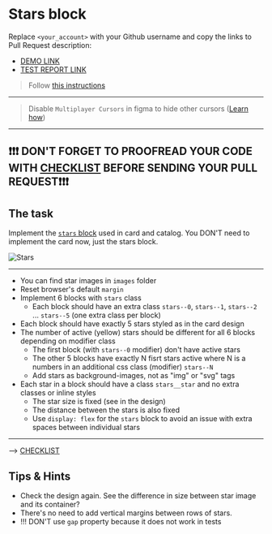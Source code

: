 # Stars block
Replace `<your_account>` with your Github username and copy the links to Pull Request description:
- [DEMO LINK](https://RomanPerepelkin.github.io/layout_stars/)
- [TEST REPORT LINK](https://RomanPerepelkin.github.io/layout_stars/report/html_report/)

> Follow [this instructions](https://mate-academy.github.io/layout_task-guideline)
___

> Disable `Multiplayer Cursors` in figma to hide other cursors ([Learn how](https://mate-academy.github.io/layout_task-guideline/figma.html#multiplayer-cursors))
___

## ❗️❗️❗️ DON'T FORGET TO PROOFREAD YOUR CODE WITH [CHECKLIST](https://github.com/mate-academy/layout_stars/blob/master/checklist.md) BEFORE SENDING YOUR PULL REQUEST❗️❗️❗️

## The task
Implement the [`stars` block](https://www.figma.com/file/EIBkG1dy1jnK88YPO34Qir/Moyo-Catalog-updated) used in card and catalog.
You DON'T need to implement the card now, just the stars block.

![Stars](./reference/stars.png)
___
- You can find star images in `images` folder
- Reset browser's default `margin`
- Implement 6 blocks with `stars` class
  - Each block should have an extra class `stars--0`, `stars--1`, `stars--2` ... `stars--5` (one extra class per block)
- Each block should have exactly 5 stars styled as in the card design
- The number of active (yellow) stars should be different for all 6 blocks depending on modifier class
  - The first block (with `stars--0` modifier) don't have active stars
  - The other 5 blocks have exactly N fisrt stars active where N is a numbers in an additional css class (modifier) `stars--N`
  - Add stars as background-images, not as "img" or "svg" tags
- Each star in a block should have a class `stars__star` and no extra classes or inline styles
  - The star size is fixed (see in the design)
  - The distance between the stars is also fixed
  - Use `display: flex` for the `stars` block to avoid an issue with extra spaces between individual stars
---
--> [CHECKLIST](https://github.com/mate-academy/layout_stars/blob/master/checklist.md)

## Tips & Hints
- Check the design again. See the difference in size between star image and its
container?
- There's no need to add vertical margins between rows of stars.
- !!! DON'T use `gap` property because it does not work in tests
